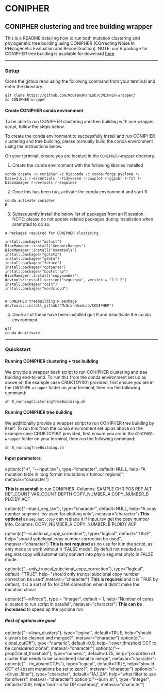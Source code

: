 # CONIPHER 

## CONIPHER clustering and tree building wrapper

This is a README detailing how to run both mutation clustering and phylogenetic tree building using CONIPHER (COrrecting Noise In PHylogenetic Evaluation and Reconstruction). NOTE: our R package for CONIPHER tree building is available for download [here](https://github.com/McGranahanLab/CONIPHER).

--- 
### Setup

Clone the github repo using the following command from your terminal and enter the directory:
```
git clone https://github.com/McGranahanLab/CONIPHER-wrapper/
cd CONIPHER-wrapper
```

#### Create CONIPHER conda environment
To be able to run CONIPHER clustering and tree building with one wrapper script, follow the steps below. 

To create the conda environment to successfully install and run CONIPHER clustering and tree building, please manually build the conda environment using the instructions below.

On your terminal, ensure you are located in the `CONIPHER-wrapper` directory.

1. Create the conda environment with the following libaries installed
```
conda create -n conipher -c bioconda -c conda-forge pyclone r-base=3.6.1 r-essentials r-tidyverse r-cowplot r-ggpubr r-fst r-biocmanager r-devtools r-seqminer
```

2. Once this has been run, activate the conda environment and start R

```
conda activate conipher
R
```

3. Subsequently install the below list of packages from an R session. NOTE: please do not update related packages during installation when prompted to do so. 

```
# Packages required for CONIPHER clustering

install.packages("mclust")
BiocManager::install("GenomicRanges")
BiocManager::install("Rsamtools")
install.packages("gplots")
install.packages("gdata")
install.packages("future")
install.packages("optparse")
install.packages("bootstrap")
BiocManager::install("copynumber")
devtools::install_version("sequenza", version = "2.1.2")
install.packages("coin")
install.packages("wordcloud")


# CONIPHER treebuilding R package
devtools::install_github("McGranahanLab/CONIPHER")
```

4. Once all of these have been installed quit R and deactivate the conda environment

```
q()
conda deactivate
```

--- 

### Quickstart
#### Running CONIPHER clustering + tree building

We provide a wrapper bash script to run CONIPHER clustering and tree building end-to-end. To run this from the conda environment set up as above on the example case CRUKTOY001 provided, first ensure you are in the `CONIPHER-wrapper` folder on your terminal, then run the following command:

```
sh 0_runningClusteringTreeBuilding.sh
```


#### Running CONIPHER tree building

We additionally provide a wrapper script to run CONIPHER tree building by itself. To run this from the conda environment set up as above on the example case CRUKTOY001 provided, first ensure you are in the `CONIPHER-wrapper` folder on your terminal, then run the following command:

```
sh 0_runningTreeBuilding.sh
```

#### Input parameters

option(c("-t", "--input_tsv"), type="character", default=NULL, 
              help="A mutation table in long format (mutations x tumour regions)", metavar="character")

**This is essentail** to run CONIPHER. Columns:
SAMPLE	CHR	POS	REF	ALT	REF_COUNT	VAR_COUNT	DEPTH	COPY_NUMBER_A	COPY_NUMBER_B	PLOIDY	ACF

  
option(c("--input_seg_tsv"), type="character", default=NULL, 
              help="A copy number segment .tsv used for plotting only", metavar="character")
**This optional**  as `seg.mat.copy` can replace it if input_tsv get the copy number info. Columns:
COPY_NUMBER_A	COPY_NUMBER_B	PLOIDY	ACF

option(c("--subclonal_copy_correction"), type="logical", default="TRUE", 
              help="should subclonal copy number correction be used", metavar="character")
**This is not required** as no use for it in the script, as only mode  to work without it “FALSE mode”. By defult not needed as seg.mat.copy will automatically convert into phylo seg.mat.phylo in FALSE mode. 
  
option(c("--only_truncal_subclonal_copy_correction"), type="logical", default="TRUE", 
help="should only truncal subclonal copy number correction be used",metavar="character")
**This is required** and it is TRUE by default, It is a sort of fix for CNA correction when it didn't make the mutation clonal

option(c("--nProcs"), type = "integer", default = 1,
              help="Number of cores allocated to run script in parallel", metavar="character")
**This can be increased** to speed up the pyclone run

##### Rest of options are good
option(c("--clean_clusters"), type="logical", default=TRUE, 
              help="should clusters be cleaned and merged?", metavar="character")
option(c("--clonal_cutOff"), type="numeric", default=0.9, 
              help="lower threshold CCF to be considered clonal", metavar="character")
option(c("--propClonal_threshold"), type="numeric", default=0.25, 
              help="proportion of cluster that needs to be considered clonal to merge", metavar="character")
option(c("--fix_absentCCFs"), type="logical", default=TRUE, 
              help="should CCF of absent mutations be set to zero?", metavar="character")
option(c("--driver_filter"), type="character", default="1A,1,2A", 
              help="what filter to use for drivers", metavar="character")
option(c("--burn_in"), type="integer", default=1000, 
              help="burn-in for DP clustering", metavar="character")

